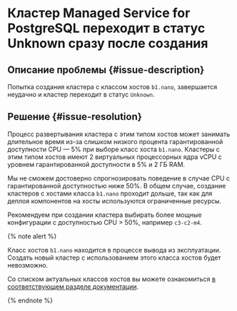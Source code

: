 # Кластер Managed Service for PostgreSQL переходит в статус Unknown сразу после создания

## Описание проблемы {#issue-description}
Попытка создания кластера с классом хостов `b1.nano`, завершается неудачно и кластер переходит в статус `Unknown`.

## Решение {#issue-resolution}
Процесс развертывания кластера с этим типом хостов может занимать длительное время из-за слишком низкого процента гарантированной доступности CPU — 5% при выборе класс хоста `b1.nano`.
Кластеры с этим типом хостов имеют 2 виртуальных процессорных ядра vCPU с уровнем гарантированной доступности в 5% и 2 ГБ RAM.

Мы не сможем достоверно спрогнозировать поведение в случае CPU с гарантированной доступностью ниже 50%. В общем случае, создание кластеров с хостами класса `b1.nano` проходит дольше, так как для деплоя компонентов на хосты используются ограниченные ресурсы.

Рекомендуем при создании кластера выбирать более мощные конфигурации c доступностью CPU > 50%, например `c3-c2-m4`. 

{% note alert %}

Класс хостов `b1.nano` находится в процессе вывода из эксплуатации.
Создать новый кластер с использованием этого класса хостов будет невозможно.

Со списком актуальных классов хостов вы можете ознакомиться [в соответствующем разделе документации](../../../managed-postgresql/concepts/instance-types.md#available-flavors).

{% endnote %}